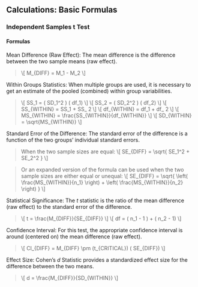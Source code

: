 ## Calculations: Basic Formulas

### Independent Samples t Test

#### Formulas

Mean Difference (Raw Effect): The mean difference is the difference between the two sample means (raw effect).

> \\[ M_{DIFF} = M_1 - M_2 \\]

Within Groups Statistics: When multiple groups are used, it is necessary to get an estimate of the pooled (combined) within group variabilities.

> \\[ SS_1 = ( SD_1^2 ) ( df_1)  \\]
> \\[ SS_2 = ( SD_2^2 ) ( df_2) \\]
> \\[ SS_{WITHIN} = SS_1 + SS_ 2 \\]
> \\[ df_{WITHIN} = df_1 + df_ 2 \\]
> \\[ MS_{WITHIN} = \frac{SS_{WITHIN}}{df_{WITHIN}} \\]
> \\[ SD_{WITHIN} = \sqrt{MS_{WITHIN}} \\]

Standard Error of the Difference: The standard error of the difference is a function of the two groups’ individual standard errors. 

> When the two sample sizes are equal:
> \\[ SE_{DIFF} = \sqrt{ SE_1^2 + SE_2^2 } \\]

> Or an expanded version of the formula can be used when the two sample sizes are either equal or unequal:
> \\[ SE_{DIFF} = \sqrt{ \left( \frac{MS_{WITHIN}}{n_1} \right) + \left( \frac{MS_{WITHIN}}{n_2} \right) } \\]

Statistical Significance: The *t* statistic is the ratio of the mean difference (raw effect) to the standard error of the difference.

> \\[ t = \frac{M_{DIFF}}{SE_{DIFF}} \\]
> \\[ df = ( n_1 - 1 ) + ( n_2 - 1) \\]


Confidence Interval: For this test, the appropriate confidence interval is around (centered on) the mean difference (raw effect).

> \\[ CI_{DIFF} = M_{DIFF} \pm (t_{CRITICAL}) ( SE_{DIFF}) \\]

Effect Size: Cohen’s *d* Statistic provides a standardized effect size for the difference between the two means.

> \\[ d = \frac{M_{DIFF}}{SD_{WITHIN}} \\]
